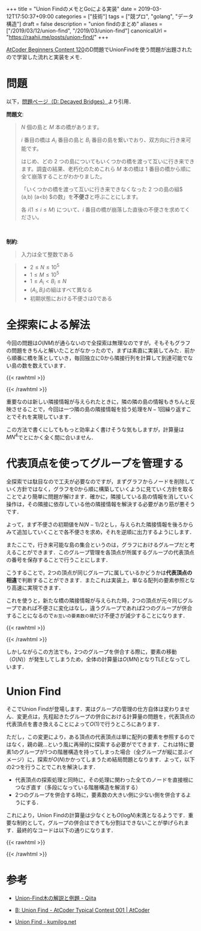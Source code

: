 +++
title = "Union FindのメモとGoによる実装"
date = 2019-03-12T17:50:37+09:00
categories = ["技術"]
tags = ["競プロ", "golang", "データ構造"]
draft = false
description = "union findのまとめ"
aliases = ["/2019/03/12/union-find", "/2019/03/union-find"]
canonicalUrl = "https://raahii.me/posts/union-find/"
+++



[AtCoder Beginners Content 120](https://atcoder.jp/contests/abc120/tasks)のD問題でUnionFindを使う問題が出題されたので学習した流れと実装をメモ．



# 問題

以下，[問題ページ（D: Decayed Bridges）](https://atcoder.jp/contests/abc120/tasks/abc120_d)より引用．

**問題文**:

> $N$ 個の島と $M$ 本の橋があります。
>
> $i$ 番目の橋は $A_i$ 番目の島と $B_i$ 番目の島を繋いでおり、双方向に行き来可能です。
>
> はじめ、どの 2 つの島についてもいくつかの橋を渡って互いに行き来できます。調査の結果、老朽化のためこれら $M$ 本の橋は 1 番目の橋から順に全て崩落することがわかりました。
>
> 「いくつかの橋を渡って互いに行き来できなくなった 2 つの島の組$ (a,b) (a<b) $の数」を**不便さ**と呼ぶことにします。
>
> 各 $i (1\leq i \leq M)$ について、$i$ 番目の橋が崩落した直後の不便さを求めてください。

<br>



**制約**: 

> 入力は全て整数である

> - $2\leq N \leq 10^5$
> - $1 \leq M \leq 10^5$
> - $1 \leq A_i \lt B_i \leq N$
> - $(A_i, B_i)$の組はすべて異なる
> - 初期状態における不便さは0である



# 全探索による解法

今回の問題は$O(NM)$が通らないので全探索は無理なのですが，そもそもグラフの問題をきちんと解いたことがなかったので，まずは素直に実装してみた．前から順番に橋を落としていき，毎回独立に0から隣接行列を計算して到達可能でない島の数を数えています．

{{< rawhtml >}}
<script src="https://gist.github.com/raahii/652851fb1f45ab0b365145cabe588c36.js"></script>
{{< /rawhtml >}}

重要なのは新しい隣接情報が与えられたときに，隣の隣の島の情報もきちんと反映させることで，今回は一つ隣の島の隣接情報を拾う処理を$N-1$回繰り返すことでそれを実現しています．

この方法で書くにしてももっと効率よく書けそうな気もしますが，計算量は$MN^4​$でとにかく全く間に合いません．



# 代表頂点を使ってグループを管理する

全探索では駄目なので工夫が必要なのですが，まずグラフからノードを削除していく方針ではなく，グラフを0から順に構築していくように見ていく方針を取ることでより簡単に問題が解けます．確かに，隣接している島の情報を消していく操作は，その隣接に依存している他の隣接情報を解決する必要があり筋が悪そうです．

よって，まず不便さの初期値を$N(N-1)/2$とし，与えられた隣接情報を後ろからみて追加していくことで各不便さを求め，それを逆順に出力するようにします．

またここで，行き来可能な島の集合というのは，グラフにおけるグループだと考えることができます．このグループ管理を各頂点が所属するグループの代表頂点の番号を保存することで行うことにします．

こうすることで，2つの頂点が同じグループに属しているかどうかは**代表頂点の相違**で判断することができます．またこれは実装上，単なる配列の要素参照となり高速に実現できます．

これを使うと，新たな橋の隣接情報が与えられた時，2つの頂点が元々同じグループであれば不便さに変化はなし，違うグループであれば2つのグループが併合することになるので`お互いの要素数の積`だけ不便さが減少することになります．



{{< rawhtml >}}
<script src="https://gist.github.com/raahii/930f1a6509cfdccfb99143d54e8e564b.js"></script>
{{< /rawhtml >}}



しかしながらこの方法でも，2つのグループを併合する際に，要素の移動（$O(N)$）が発生してしまうため，全体の計算量は$O(MN)$となりTLEとなってしいます．



# Union Find

そこでUnion Findが登場します．実はグループの管理の仕方自体は変わりません．変更点は，先程起きたグループの併合における計算量の問題を，代表頂点の代表頂点を書き換えることによって$O(1)$で行うところにあります．

ただし，この変更により，ある頂点の代表頂点は単に配列の要素を参照するのではなく，親の親…という風に再帰的に探索する必要がでてきます．これは特に要素1のグループが1つの階層構造を持ってしまった場合（全グループが縦に並ぶイメージ）に，探索が$O(N)​$かかってしまうため結局問題となります．よって，以下の2つを行うことでこれを解決します．

- 代表頂点の探索処理と同時に，その処理に関わった全てのノードを直接根につなぎ直す（多段になっている階層構造を解消する）
- 2つのグループを併合する時に，要素数の大きい側に少ない側を併合するようにする．

これにより，Union Findの計算量は少なくとも$O(\text{log}N)$未満となるようです．重要な制約として，グループの併合はできても分割はできないことが挙げられます．最終的なコードは以下の通りになります．

{{< rawhtml >}}
<script src="https://gist.github.com/raahii/f456ddf6109b2121dfd6f451d0476d6c.js"></script>
{{< /rawhtml >}}



# 参考

- [Union-Find木の解説と例題 - Qiita](https://qiita.com/ofutonfuton/items/c17dfd33fc542c222396)
- [B: Union Find - AtCoder Typical Contest 001 | AtCoder](https://atc001.contest.atcoder.jp/tasks/unionfind_a)

- [Union Find - kumilog.net](https://www.kumilog.net/entry/union-find)
